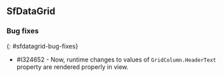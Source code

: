 ## SfDataGrid

### Bug fixes
{: #sfdatagrid-bug-fixes}

* \#I324652 - Now, runtime changes to values of `GridColumn.HeaderText` property are rendered properly in view.